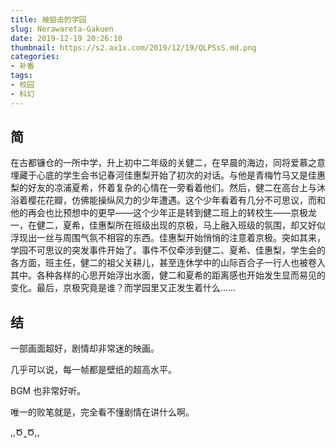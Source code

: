 ```yaml
---
title: 被狙击的学园
slug: Nerawareta-Gakuen
date: 2019-12-19 20:26:10
thumbnail: https://s2.ax1x.com/2019/12/19/QLPSsS.md.png
categories:
- 补番
tags:
- 校园
- 科幻
---
```


## 简

在古都镰仓的一所中学，升上初中二年级的关健二，在早晨的海边，同将爱慕之意埋藏于心底的学生会书记春河佳惠梨开始了初次的对话。与他是青梅竹马又是佳惠梨的好友的凉浦夏希，怀着复杂的心情在一旁看着他们。然后，健二在高台上与沐浴着樱花花瓣，仿佛能操纵风力的少年遭遇。这个少年看着有几分不可思议，而和他的再会也比预想中的更早——这个少年正是转到健二班上的转校生——京极龙一，在健二，夏希，佳惠梨所在班级出现的京极，马上融入班级的氛围，却又好似浮现出一丝与周围气氛不相容的东西。佳惠梨开始悄悄的注意着京极。突如其来，学园不可思议的突发事件开始了。事件不仅牵涉到健二、夏希、佳惠梨，学生会的各方面，班主任，健二的祖父关耕儿，甚至连休学中的山际百合子一行人也被卷入其中。各种各样的心思开始浮出水面，健二和夏希的距离感也开始发生显而易见的变化。最后，京极究竟是谁？而学园里又正发生着什么……

## 结

一部画面超好，剧情却非常迷的映画。

几乎可以说，每一帧都是壁纸的超高水平。

BGM 也非常好听。

唯一的败笔就是，完全看不懂剧情在讲什么啊。

,,Ծ‸Ծ,,
